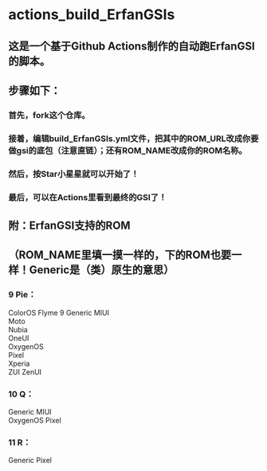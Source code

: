 # actions_build_ErfanGSIs #

## 这是一个基于Github Actions制作的自动跑ErfanGSI的脚本。 ##
## 步骤如下： ##
### 首先，fork这个仓库。 ###
### 接着，编辑build_ErfanGSIs.yml文件，把其中的ROM_URL改成你要做gsi的底包（注意直链）；还有ROM_NAME改成你的ROM名称。 ###
### 然后，按Star小星星就可以开始了！ ###
### 最后，可以在Actions里看到最终的GSI了！ ###

## 附：ErfanGSI支持的ROM ##
## （ROM_NAME里填一摸一样的，下的ROM也要一样！Generic是（类）原生的意思） ##
### 9 Pie： ### 
ColorOS	
Flyme	9
Generic
MIUI	
Moto	
Nubia	
OneUI	
OxygenOS	
Pixel	
Xperia	
ZUI	
ZenUI
### 10 Q： ###
Generic
MIUI	
OxygenOS
Pixel
### 11 R： ##
Generic	
Pixel

